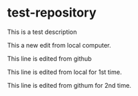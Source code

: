 # test-repository
This is a test description

This a new edit from local computer.

This line is edited from github

This line is edited from local for 1st time.

This line is edited from githum for 2nd time.
